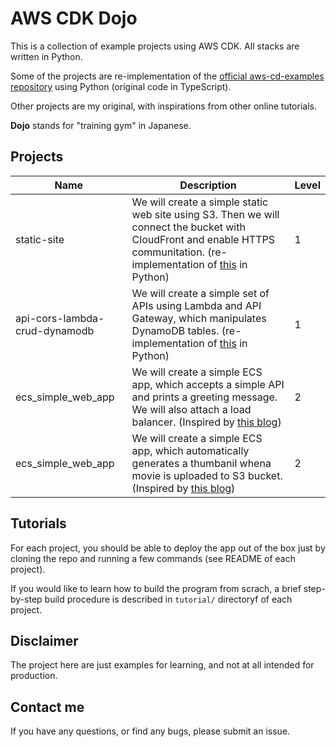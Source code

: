 # AWS CDK Dojo

This is a collection of example projects using AWS CDK. All stacks are written in Python.

Some of the projects are re-implementation of the [official aws-cd-examples repository](https://github.com/aws-samples/aws-cdk-examples) using Python (original code in TypeScript).

Other projects are my original, with inspirations from other online tutorials.

**Dojo** stands for "training gym" in Japanese.

## Projects

| Name      | Description | Level |
| ----------- | ----------- | ----- |
| static-site | We will create a simple static web site using S3. Then we will connect the bucket with CloudFront and enable HTTPS communitation. (re-implementation of [this](https://github.com/aws-samples/aws-cdk-examples/tree/master/typescript/static-site) in Python)| 1 |
| api-cors-lambda-crud-dynamodb | We will create a simple set of APIs using Lambda and API Gateway, which manipulates DynamoDB tables. (re-implementation of [this](https://github.com/aws-samples/aws-cdk-examples/tree/master/typescript/api-cors-lambda-crud-dynamodb) in Python)| 1 |
| ecs_simple_web_app | We will create a simple ECS app, which accepts a simple API and prints a greeting message. We will also attach a load balancer. (Inspired by [this blog]( https://aws.amazon.com/blogs/compute/getting-started-with-the-aws-cloud-development-kit-for-amazon-ecs/)) | 2 |
| ecs_simple_web_app | We will create a simple ECS app, which automatically generates a thumbanil whena movie is uploaded to S3 bucket. (Inspired by [this blog](https://serverless.com/blog/serverless-application-for-long-running-process-fargate-lambda/))| 2 |

## Tutorials
For each project, you should be able to deploy the app out of the box just by cloning the repo and running a few commands (see README of each project).

If you would like to learn how to build the program from scrach, a brief step-by-step build procedure is described in `tutorial/` directoryf of each project.

## Disclaimer
The project here are just examples for learning, and not at all intended for production.

## Contact me
If you have any questions, or find any bugs, please submit an issue.